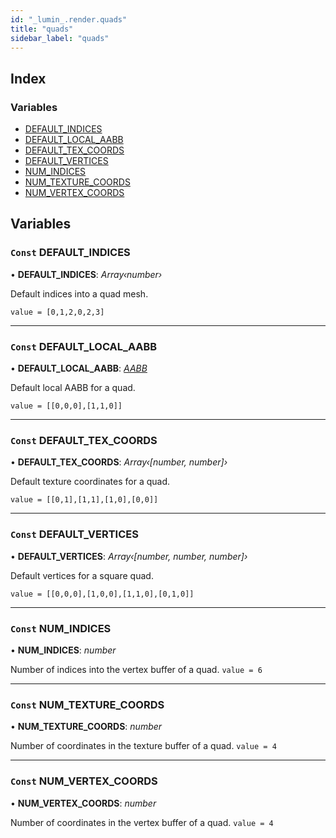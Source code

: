 ```yaml
---
id: "_lumin_.render.quads"
title: "quads"
sidebar_label: "quads"
---
```


## Index

### Variables

* [DEFAULT_INDICES](_lumin_.render.quads.md#const-default_indices)
* [DEFAULT_LOCAL_AABB](_lumin_.render.quads.md#const-default_local_aabb)
* [DEFAULT_TEX_COORDS](_lumin_.render.quads.md#const-default_tex_coords)
* [DEFAULT_VERTICES](_lumin_.render.quads.md#const-default_vertices)
* [NUM_INDICES](_lumin_.render.quads.md#const-num_indices)
* [NUM_TEXTURE_COORDS](_lumin_.render.quads.md#const-num_texture_coords)
* [NUM_VERTEX_COORDS](_lumin_.render.quads.md#const-num_vertex_coords)

## Variables

### `Const` DEFAULT_INDICES

• **DEFAULT_INDICES**: *Array‹number›*

Default indices into a quad mesh.

`value = [0,1,2,0,2,3]`

___

### `Const` DEFAULT_LOCAL_AABB

• **DEFAULT_LOCAL_AABB**: *[AABB](../classes/_lumin_.math.aabb.md)*

Default local AABB for a quad.

`value = [[0,0,0],[1,1,0]]`

___

### `Const` DEFAULT_TEX_COORDS

• **DEFAULT_TEX_COORDS**: *Array‹[number, number]›*

Default texture coordinates for a quad.

`value = [[0,1],[1,1],[1,0],[0,0]]`

___

### `Const` DEFAULT_VERTICES

• **DEFAULT_VERTICES**: *Array‹[number, number, number]›*

Default vertices for a square quad.

`value = [[0,0,0],[1,0,0],[1,1,0],[0,1,0]]`

___

### `Const` NUM_INDICES

• **NUM_INDICES**: *number*

Number of indices into the vertex buffer of a quad.
`value = 6`

___

### `Const` NUM_TEXTURE_COORDS

• **NUM_TEXTURE_COORDS**: *number*

Number of coordinates in the texture buffer of a quad.
`value = 4`

___

### `Const` NUM_VERTEX_COORDS

• **NUM_VERTEX_COORDS**: *number*

Number of coordinates in the vertex buffer of a quad.
`value = 4`
